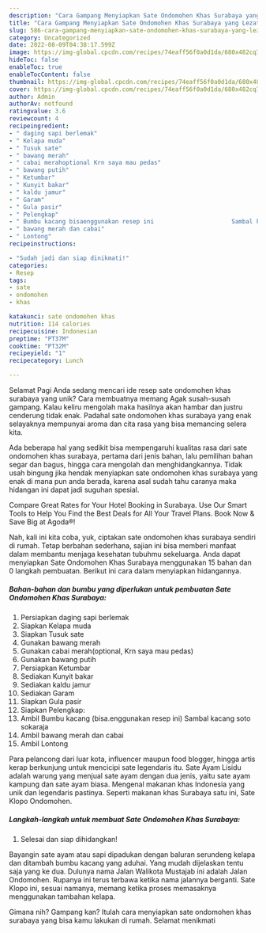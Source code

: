 ```yaml
---
description: "Cara Gampang Menyiapkan Sate Ondomohen Khas Surabaya yang Lezat, Enak"
title: "Cara Gampang Menyiapkan Sate Ondomohen Khas Surabaya yang Lezat, Enak"
slug: 586-cara-gampang-menyiapkan-sate-ondomohen-khas-surabaya-yang-lezat-enak
category: Uncategorized
date: 2022-08-09T04:38:17.599Z
image: https://img-global.cpcdn.com/recipes/74eaff56f0a0d1da/680x482cq70/sate-ondomohen-khas-surabaya-foto-resep-utama.jpg
hideToc: false
enableToc: true
enableTocContent: false
thumbnail: https://img-global.cpcdn.com/recipes/74eaff56f0a0d1da/680x482cq70/sate-ondomohen-khas-surabaya-foto-resep-utama.jpg
cover: https://img-global.cpcdn.com/recipes/74eaff56f0a0d1da/680x482cq70/sate-ondomohen-khas-surabaya-foto-resep-utama.jpg
author: Admin
authorAv: notfound
ratingvalue: 3.6
reviewcount: 4
recipeingredient:
- " daging sapi berlemak"
- " Kelapa muda"
- " Tusuk sate"
- " bawang merah"
- " cabai merahoptional Krn saya mau pedas"
- " bawang putih"
- " Ketumbar"
- " Kunyit bakar"
- " kaldu jamur"
- " Garam"
- " Gula pasir"
- " Pelengkap"
- " Bumbu kacang bisaenggunakan resep ini                      Sambal kacang soto sokaraja"
- " bawang merah dan cabai"
- " Lontong"
recipeinstructions:

- "Sudah jadi dan siap dinikmati!"
categories:
- Resep
tags:
- sate
- ondomohen
- khas

katakunci: sate ondomohen khas 
nutrition: 114 calories
recipecuisine: Indonesian
preptime: "PT37M"
cooktime: "PT32M"
recipeyield: "1"
recipecategory: Lunch

---
```



Selamat Pagi Anda sedang mencari ide resep sate ondomohen khas surabaya yang unik? Cara membuatnya memang Agak susah-susah gampang. Kalau keliru mengolah maka hasilnya akan hambar dan justru cenderung tidak enak. Padahal sate ondomohen khas surabaya yang enak selayaknya mempunyai aroma dan cita rasa yang bisa memancing selera kita.


Ada beberapa hal yang sedikit bisa mempengaruhi kualitas rasa dari sate ondomohen khas surabaya, pertama dari jenis bahan, lalu pemilihan bahan segar dan bagus, hingga cara mengolah dan menghidangkannya. Tidak usah bingung jika hendak menyiapkan sate ondomohen khas surabaya yang enak di mana pun anda berada, karena asal sudah tahu caranya maka hidangan ini dapat jadi suguhan spesial.

Compare Great Rates for Your Hotel Booking in Surabaya. Use Our Smart Tools to Help You Find the Best Deals for All Your Travel Plans. Book Now &amp; Save Big at Agoda®!


Nah, kali ini kita coba, yuk, ciptakan sate ondomohen khas surabaya sendiri di rumah. Tetap berbahan sederhana, sajian ini bisa memberi manfaat dalam membantu menjaga kesehatan tubuhmu sekeluarga. Anda dapat menyiapkan Sate Ondomohen Khas Surabaya menggunakan 15 bahan dan 0 langkah pembuatan. Berikut ini cara dalam menyiapkan hidangannya.

<!--inarticleads1-->

##### Bahan-bahan dan bumbu yang diperlukan untuk pembuatan Sate Ondomohen Khas Surabaya:

1. Persiapkan  daging sapi berlemak
1. Siapkan  Kelapa muda
1. Siapkan  Tusuk sate
1. Gunakan  bawang merah
1. Gunakan  cabai merah(optional, Krn saya mau pedas)
1. Gunakan  bawang putih
1. Persiapkan  Ketumbar
1. Sediakan  Kunyit bakar
1. Sediakan  kaldu jamur
1. Sediakan  Garam
1. Siapkan  Gula pasir
1. Siapkan  Pelengkap:
1. Ambil  Bumbu kacang (bisa.enggunakan resep ini)                      Sambal kacang soto sokaraja
1. Ambil  bawang merah dan cabai
1. Ambil  Lontong


Para pelancong dari luar kota, influencer maupun food blogger, hingga artis kerap berkunjung untuk mencicipi sate legendaris itu. Sate Ayam Lisidu adalah warung yang menjual sate ayam dengan dua jenis, yaitu sate ayam kampung dan sate ayam biasa. Mengenal makanan khas Indonesia yang unik dan legendaris pastinya. Seperti makanan khas Surabaya satu ini, Sate Klopo Ondomohen. 

<!--inarticleads2-->

##### Langkah-langkah untuk membuat Sate Ondomohen Khas Surabaya:


1. Selesai dan siap dihidangkan!

Bayangin sate ayam atau sapi dipadukan dengan baluran serundeng kelapa dan ditambah bumbu kacang yang aduhai. Yang mudah dijelaskan tentu saja yang ke dua. Dulunya nama Jalan Walikota Mustajab ini adalah Jalan Ondomohen. Rupanya ini terus terbawa ketika nama jalannya berganti. Sate Klopo ini, sesuai namanya, memang ketika proses memasaknya menggunakan tambahan kelapa. 

Gimana nih? Gampang kan? Itulah cara menyiapkan sate ondomohen khas surabaya yang bisa kamu lakukan di rumah. Selamat menikmati
